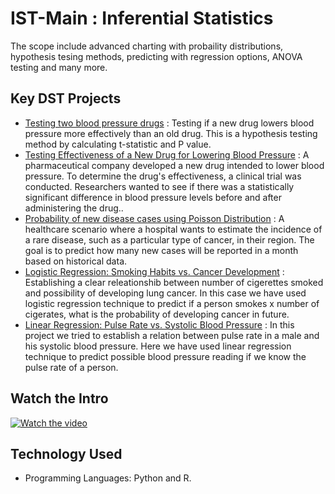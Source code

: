 # IST-Main : Inferential Statistics
The scope include advanced charting with probaility distributions, hypothesis tesing methods, predicting with regression options, ANOVA testing and many more.

## Key DST Projects
- [Testing two blood pressure drugs](https://github.com/fromsantanu/Project1-IST-P-Value-For-Testing-Effectiveness-Of-Blood-Pressure-Drugs)  : Testing if a new drug lowers blood pressure more effectively than an old drug. This is a hypothesis testing method by calculating t-statistic and P value.
- [Testing Effectiveness of a New Drug for Lowering Blood Pressure](https://github.com/fromsantanu/Project2-IST-Using-Z-Value-To-Check-Effectiveness-Of-Blood-Pressure-Drug)  : A pharmaceutical company developed a new drug intended to lower blood pressure. To determine the drug's effectiveness, a clinical trial was conducted. Researchers wanted to see if there was a statistically significant difference in blood pressure levels before and after administering the drug..
- [Probability of new disease cases using Poisson Distribution](https://github.com/fromsantanu/Project3-IST-New-Cases-Estimation-Using-Poisson-Distribution)  : A healthcare scenario where a hospital wants to estimate the incidence of a rare disease, such as a particular type of cancer, in their region. The goal is to predict how many new cases will be reported in a month based on historical data.
- [Logistic Regression: Smoking Habits vs. Cancer Development](https://github.com/fromsantanu/Project4-IST-Logistic-Regression-Smoking-Habit-Vs-Cancer-Development)  : Establishing a clear releationshib between number of cigerettes smoked and possibility of developing lung cancer. In this case we have used logistic regression technique to predict if a person smokes x number of cigerates, what is the probability of developing cancer in future.
- [Linear Regression: Pulse Rate vs. Systolic Blood Pressure](https://github.com/fromsantanu/Project5-IST-Linear-Regression-Pulse-Rate-VS-Blood-Pressure)  : In this project we tried to establish a relation between pulse rate in a male and his systolic blood pressure. Here we have used linear regression technique to predict possible blood pressure reading if we know the pulse rate of a person.




## Watch the Intro 
[![Watch the video](https://img.youtube.com/vi/tbd/hqdefault.jpg)](https://www.youtube.com/watch?v=tbd)

## Technology Used
- Programming Languages: Python and R.
